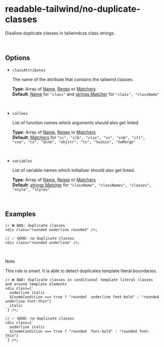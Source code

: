 # readable-tailwind/no-duplicate-classes

Disallow duplicate classes in tailwindcss class strings.

<br/>

## Options

- `classAttributes`

  The name of the attribute that contains the tailwind classes.

  **Type**: Array of [Name](../concepts/concepts.md#name), [Regex](../concepts/concepts.md#regular-expressions) or [Matchers](../concepts/concepts.md#matchers)  
  **Default**: [Name](../concepts/concepts.md#name) for `"class"` and [strings Matcher](../concepts/concepts.md#types-of-matchers) for `"class", "className"`

<br/>

- `callees`

  List of function names which arguments should also get linted.
  
  **Type**: Array of [Name](../concepts/concepts.md#name), [Regex](../concepts/concepts.md#regular-expressions) or [Matchers](../concepts/concepts.md#matchers)  
  **Default**: [Matchers](../concepts/concepts.md#types-of-matchers) for `"cc", "clb", "clsx", "cn", "cnb", "ctl", "cva", "cx", "dcnb", "objstr", "tv", "twJoin", "twMerge"`

<br/>

- `variables`

  List of variable names which initializer should also get linted.
  
  **Type**: Array of [Name](../concepts/concepts.md#name), [Regex](../concepts/concepts.md#regular-expressions) or [Matchers](../concepts/concepts.md#matchers)  
  **Default**:  [strings Matcher](../concepts/concepts.md#types-of-matchers) for `"className", "classNames", "classes", "style", "styles"`

<br/>

## Examples

```tsx
// ❌ BAD: duplicate classes
<div class="rounded underline rounded" />;
```

```tsx
// ✅ GOOD: no duplicate classes
<div class="rounded underline" />;
```

<br/>

> [!NOTE]
> This rule is smart. It is able to detect duplicates template literal boundaries.

```tsx
// ❌ BAD: duplicate classes in conditional template literal classes and around template elements
<div class={`
  underline italic
  ${someCondition === true ? "rounded  underline font-bold" : "rounded underline font-thin"}
  italic
`} />;
```

```tsx
// ✅ GOOD: no duplicate classes
<div class={`
  underline italic
  ${someCondition === true ? "rounded  font-bold" : "rounded font-thin"}
`} />;
```

